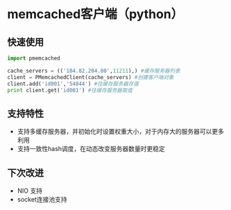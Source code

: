 # memcached客户端（python）

## 快速使用
```python
import pmemcached

cache_servers = (('184.82.204.80',11211),) #缓存服务器列表
client = PMemcachedClient(cache_servers) #创建客户端对象
client.add('id001','54844') #往缓存服务器存值 
print client.get('id001') #往缓存服务器取值
```

## 支持特性
* 支持多缓存服务器，并初始化时设置权重大小，对于内存大的服务器可以更多利用
* 支持一致性hash调度，在动态改变服务器数量时更稳定

## 下次改进
* NIO 支持
* socket连接池支持
